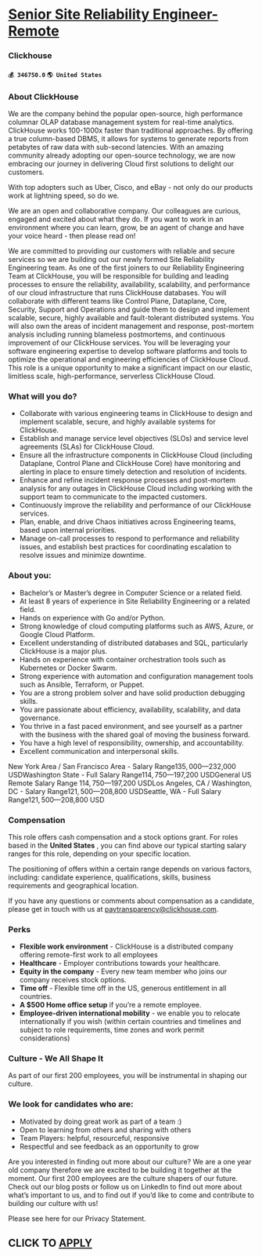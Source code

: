 # [Senior Site Reliability Engineer- Remote](https://www.remotewlb.com/apply/senior-site-reliability-engineer-remote-61382)  
### Clickhouse  
#### `💰 346750.0` `🌎 United States`  

### **About ClickHouse**

We are the company behind the popular open-source, high performance columnar OLAP database management system for real-time analytics. ClickHouse works 100-1000x faster than traditional approaches. By offering a true column-based DBMS, it allows for systems to generate reports from petabytes of raw data with sub-second latencies. With an amazing community already adopting our open-source technology, we are now embracing our journey in delivering Cloud first solutions to delight our customers.

With top adopters such as Uber, Cisco, and eBay - not only do our products work at lightning speed, so do we.

We are an open and collaborative company. Our colleagues are curious, engaged and excited about what they do. If you want to work in an environment where you can learn, grow, be an agent of change and have your voice heard - then please read on!

We are committed to providing our customers with reliable and secure services so we are building out our newly formed Site Reliability Engineering team. As one of the first joiners to our Reliability Engineering Team at ClickHouse, you will be responsible for building and leading processes to ensure the reliability, availability, scalability, and performance of our cloud infrastructure that runs ClickHouse databases. You will collaborate with different teams like Control Plane, Dataplane, Core, Security, Support and Operations and guide them to design and implement scalable, secure, highly available and fault-tolerant distributed systems. You will also own the areas of incident management and response, post-mortem analysis including running blameless postmortems, and continuous improvement of our ClickHouse services. You will be leveraging your software engineering expertise to develop software platforms and tools to optimize the operational and engineering efficiencies of ClickHouse
Cloud. This role is a unique opportunity to make a significant impact on our elastic, limitless scale, high-performance, serverless ClickHouse Cloud.

### What will you do?

  * Collaborate with various engineering teams in ClickHouse to design and implement scalable, secure, and highly available systems for ClickHouse.
  * Establish and manage service level objectives (SLOs) and service level agreements (SLAs) for ClickHouse Cloud.
  * Ensure all the infrastructure components in ClickHouse Cloud (including Dataplane, Control Plane and ClickHouse Core) have monitoring and alerting in place to ensure timely detection and resolution of incidents.
  * Enhance and refine incident response processes and post-mortem analysis for any outages in ClickHouse Cloud including working with the support team to communicate to the impacted customers.
  * Continuously improve the reliability and performance of our ClickHouse services.
  * Plan, enable, and drive Chaos initiatives across Engineering teams, based upon internal priorities.
  * Manage on-call processes to respond to performance and reliability issues, and establish best practices for coordinating escalation to resolve issues and minimize downtime.

### About you:

  * Bachelor’s or Master’s degree in Computer Science or a related field.
  * At least 8 years of experience in Site Reliability Engineering or a related field.
  * Hands on experience with Go and/or Python. 
  * Strong knowledge of cloud computing platforms such as AWS, Azure, or Google Cloud Platform.
  * Excellent understanding of distributed databases and SQL, particularly ClickHouse is a major plus.
  * Hands on experience with container orchestration tools such as Kubernetes or Docker Swarm.
  * Strong experience with automation and configuration management tools such as Ansible, Terraform, or Puppet.
  * You are a strong problem solver and have solid production debugging skills.
  * You are passionate about efficiency, availability, scalability, and data governance.
  * You thrive in a fast paced environment, and see yourself as a partner with the business with the shared goal of moving the business forward.
  * You have a high level of responsibility, ownership, and accountability.
  * Excellent communication and interpersonal skills.

New York Area / San Francisco Area - Salary Range$135,000—$232,000 USDWashington State - Full Salary Range$114,750—$197,200 USDGeneral US Remote Salary Range $114,750—$197,200 USDLos Angeles, CA / Washington, DC - Salary Range$121,500—$208,800 USDSeattle, WA - Full Salary Range$121,500—$208,800 USD

###  **Compensation**

This role offers cash compensation and a stock options grant. For roles based in the **United States** , you can find above our typical starting salary ranges for this role, depending on your specific location.

The positioning of offers within a certain range depends on various factors, including: candidate experience, qualifications, skills, business requirements and geographical location.

If you have any questions or comments about compensation as a candidate, please get in touch with us at paytransparency@clickhouse.com.

###  **Perks**

  * **Flexible work environment** \- ClickHouse is a distributed company offering remote-first work to all employees
  * **Healthcare** \- Employer contributions towards your healthcare.
  * **Equity in the company** \- Every new team member who joins our company receives stock options.
  * **Time off** \- Flexible time off in the US, generous entitlement in all countries.
  * **A $500 Home office setup** if you’re a remote employee.
  * **Employee-driven international mobility** \- we enable you to relocate internationally if you wish (within certain countries and timelines and subject to role requirements, time zones and work permit considerations)

### Culture - We All Shape It

As part of our first 200 employees, you will be instrumental in shaping our culture.

### We look for candidates who are:

  * Motivated by doing great work as part of a team :)
  * Open to learning from others and sharing with others
  * Team Players: helpful, resourceful, responsive
  * Respectful and see feedback as an opportunity to grow

Are you interested in finding out more about our culture? We are a one year old company therefore we are excited to be building it together at the moment. Our first 200 employees are the culture shapers of our future. Check out our blog posts or follow us on LinkedIn to find out more about what’s important to us, and to find out if you’d like to come and contribute to building our culture with us!

Please see here for our Privacy Statement.

  
## CLICK TO [APPLY](https://www.remotewlb.com/apply/senior-site-reliability-engineer-remote-61382)

